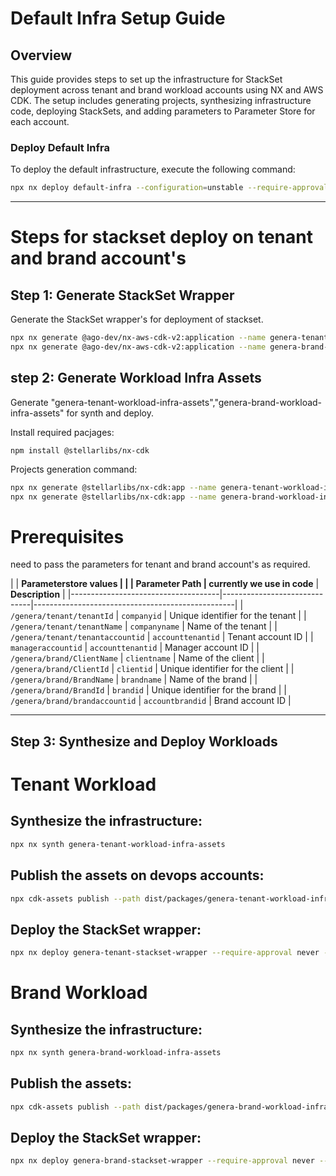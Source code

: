 # Default Infra Setup Guide

## Overview
This guide provides steps to set up the infrastructure for StackSet deployment across tenant and brand workload accounts using NX and AWS CDK. The setup includes generating projects, synthesizing infrastructure code, deploying StackSets, and adding parameters to Parameter Store for each account.


### Deploy Default Infra
To deploy the default infrastructure, execute the following command:
```bash
npx nx deploy default-infra --configuration=unstable --require-approval never --profile devopsaccount's
```

---------

# Steps for stackset deploy on tenant and brand account's

## Step 1: Generate StackSet Wrapper
Generate the StackSet wrapper's for deployment of stackset.

```bash
npx nx generate @ago-dev/nx-aws-cdk-v2:application --name genera-tenant-stackset-wrapper
npx nx generate @ago-dev/nx-aws-cdk-v2:application --name genera-brand-stackset-wrapper
```

## step 2: Generate Workload Infra Assets
Generate "genera-tenant-workload-infra-assets","genera-brand-workload-infra-assets" for synth and deploy.

Install required pacjages:

```bahs
npm install @stellarlibs/nx-cdk
```

Projects generation command:
```bash
npx nx generate @stellarlibs/nx-cdk:app --name genera-tenant-workload-infra-assets
npx nx generate @stellarlibs/nx-cdk:app --name genera-brand-workload-infra-assets
```

# Prerequisites

need to pass the parameters for tenant and brand account's as required.

|                                     | **Parameterstore values      |                                                  |
| **Parameter Path**                  |   currently we use in code** |  **Description**                                 |
|-------------------------------------|------------------------------|--------------------------------------------------|
| `/genera/tenant/tenantId`           | `companyid`                  | Unique identifier for the tenant                 |
| `/genera/tenant/tenantName`         | `companyname`                | Name of the tenant                               |
| `/genera/tenant/tenantaccountid`    | `accounttenantid`            | Tenant account ID                                |
| `manageraccountid`                  | `accounttenantid`            | Manager account ID                               |
| `/genera/brand/ClientName`          | `clientname`                 | Name of the client                               |
| `/genera/brand/ClientId`            | `clientid`                   | Unique identifier for the client                 |
| `/genera/brand/BrandName`           | `brandname`                  | Name of the brand                                |
| `/genera/brand/BrandId`             | `brandid`                    | Unique identifier for the brand                  |
| `/genera/brand/brandaccountid`      | `accountbrandid`             | Brand account ID                                 |


----
## Step 3: Synthesize and Deploy Workloads

# Tenant Workload
## Synthesize the infrastructure:
```bash
npx nx synth genera-tenant-workload-infra-assets
```

## Publish the assets on devops accounts:
```bash
npx cdk-assets publish --path dist/packages/genera-tenant-workload-infra-assets/tenant-workload.assets.json --profile devopsaccount's
```

## Deploy the StackSet wrapper:
```bash
npx nx deploy genera-tenant-stackset-wrapper --require-approval never --profile devopsaccount's
```

# Brand Workload
## Synthesize the infrastructure:
```bash
npx nx synth genera-brand-workload-infra-assets
```

## Publish the assets:
```bash
npx cdk-assets publish --path dist/packages/genera-brand-workload-infra-assets/brand-workload.assets.json --profile devopsaccount's
```

## Deploy the StackSet wrapper:
```bash
npx nx deploy genera-brand-stackset-wrapper --require-approval never --profile AWSAdministratorAccess-{devopsaccount's}
```

